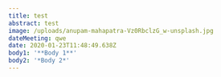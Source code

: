 ```yaml
---
title: test
abstract: test
image: /uploads/anupam-mahapatra-Vz0RbclzG_w-unsplash.jpg
dateMeeting: qwe
date: 2020-01-23T11:48:49.638Z
body1: '**Body 1**'
body2: '*Body 2*'
---
```


